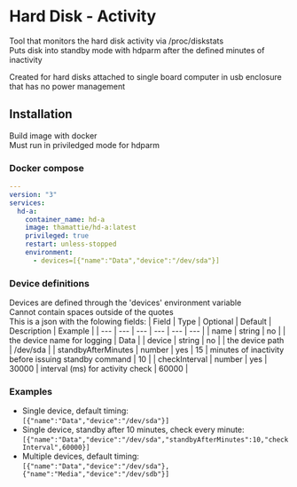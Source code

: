 # Hard Disk - Activity

Tool that monitors the hard disk activity via /proc/diskstats  
Puts disk into standby mode with hdparm after the defined minutes of inactivity

Created for hard disks attached to single board computer in usb enclosure that has no power management

## Installation

Build image with docker  
Must run in priviledged mode for hdparm

### Docker compose

```yaml
---
version: "3"
services:
  hd-a:
    container_name: hd-a
    image: thamattie/hd-a:latest
    privileged: true
    restart: unless-stopped
    environment:
      - devices=[{"name":"Data","device":"/dev/sda"}]
```

### Device definitions

Devices are defined through the 'devices' environment variable  
Cannot contain spaces outside of the quotes  
This is a json with the folowing fields:
| Field | Type | Optional | Default | Description | Example |
| --- | --- | --- | --- | --- | --- |
| name | string | no | | the device name for logging | Data |
| device | string | no | | the device path | /dev/sda |
| standbyAfterMinutes | number | yes | 15 | minutes of inactivity before issuing standby command | 10 |
| checkInterval | number | yes | 30000 | interval (ms) for activity check | 60000 |

### Examples

- Single device, default timing:  
`[{"name":"Data","device":"/dev/sda"}]`
- Single device, standby after 10 minutes, check every minute:  
`[{"name":"Data","device":"/dev/sda","standbyAfterMinutes":10,"checkInterval",60000}]`
- Multiple devices, default timing:  
`[{"name":"Data","device":"/dev/sda"},{"name":"Media","device":"/dev/sdb"}]`
